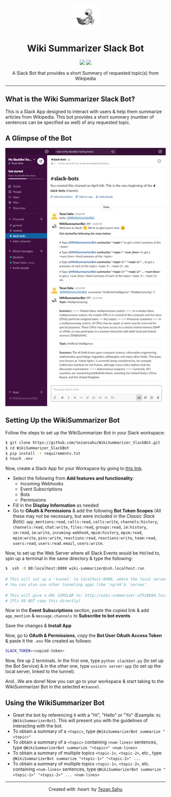 <p align="center"><img src="./Images/icon.jpg" width="80"></p>
<h1 align="center">Wiki Summarizer Slack Bot</h1>
<p align="center">
    <img src="https://img.shields.io/badge/Made%20With-Python-blue">
    <img src="https://img.shields.io/github/license/tezansahu/WikiSummarizer_SlackBot">
</p>
<p align="center">A Slack Bot that provides a short Summary of requested topic(s) from Wikipedia</p>

***

## What is the Wiki Summarizer Slack Bot?

This is a Slack App designed to interact with users & help them summarize articles from Wikipedia. This bot provides a short summary (number of sentences can be specified as well) of any requested topic.

## A Glimpse of the Bot
<img src="./Images/screenshot.png">

## Setting Up the WikiSummarizer Bot

Follow the steps to set up the WikiSummarizer Bot in your Slack workspace:

```bash
$ git clone https://github.com/tezansahu/WikiSummarizer_SlackBot.git
$ cd WikiSummarizer_SlackBot
$ pip install -r requirements.txt
$ touch .env
```

Now, create a Slack App for your Workspace by going to [this link](https://api.slack.com/apps?new_app=1).
* Select the following from __Add features and functionality__:
    * Incoming Webhooks
    * Event Subscriptions
    * Bots
    * Permissions
* Fill in the __Display Information__ as needed
* Go to __OAuth & Permissions__ & add the following __Bot Token Scopes__ (All these may not be necessary, but were included in the _Classic Slack Bots_): `app_mentions:read`, `calls:read`, `calls:write`, `channels:history`, `channels:read`, `chat:write`, `files:read`, `groups:read`, `im:history`, `im:read`, `im:write`, `incoming-webhook`, `mpim:history`, `mpim:read`, `mpim:write`, `pins:write`, `reactions:read`, `reactions:write`, `team:read`, `users:read`, `users:read.email`, `users:write`.

Now, to set up the Web Server where all Slack Events would be `POST`ed to, spin up a terminal in the same directory & type the following:
```bash
$  ssh -R 80:localhost:8000 wiki-summarizer@ssh.localhost.run

# This will set up a 'tunnel' to localhost:8000, where the local server would be deployed. 
# You can also use other tunneling apps like 'ngrok'& 'serveo'. 

# This will give a URL SIMILAR to: http://wiki-summarizer-af518b0d.localhost.run 
# [Pls DO NOT copy this directly]
```
Now in the __Event Subscriptions__ section, paste the copied link & add `app_mention` & `message.channels` to __Subscribe to bot events__

Save the changes & __Install App__

Now, go to __OAuth & Permissions__, copy the __Bot User OAuth Access Token__ & paste it the `.env` file created as follows:
```bash
SLACK_TOKEN=<copied-token>
```

Now, fire up 2 terminals. In the first one, type `python slackbot.py` (to set up the Bot Service) & in the other one, type `uvicorn server:app` (to set up the local server, linked to the tunnel).

And...We are done! Now you can go to your workspace & start taking to the WikiSummarizer Bot in the selected `#channel`.

## Using the WikiSummarizer Bot

* Greet the bot by referencing it with a "Hi", "Hello" or "Yo" (Example: `Hi @WikiSummarizerBot`). This will present you with the guidelines of interacting with the bot.
* To obtain a summary of a `<topic>`, type `@WikiSummarizerBot summarize "<topic>"`
* To obtain a summary of a `<topic>` containing `<num-lines>` sentences, type `@WikiSummarizerBot summarize "<topic>" <num-lines>`
* To obtain a summary of multiple topics `<topic-1>`, `<topic-2>`, etc., type `@WikiSummarizerBot summarize "<topic-1>" "<topic-2>" ...`
* To obtain a summary of multiple topics `<topic-1>`, `<topic-2>`, etc. containing `<num-lines>` sentences, type `@WikiSummarizerBot summarize "<topic-1>" "<topic-2>" ... <num-lines>`

***

<p align="center">Created with :heart: by <a href="https://www.linkedin.com/in/tezan-sahu/">Tezan Sahu</a></p>
